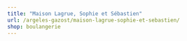 ```yaml
---
title: "Maison Lagrue, Sophie et Sébastien"
url: /argeles-gazost/maison-lagrue-sophie-et-sebastien/
shop: boulangerie
---
```

